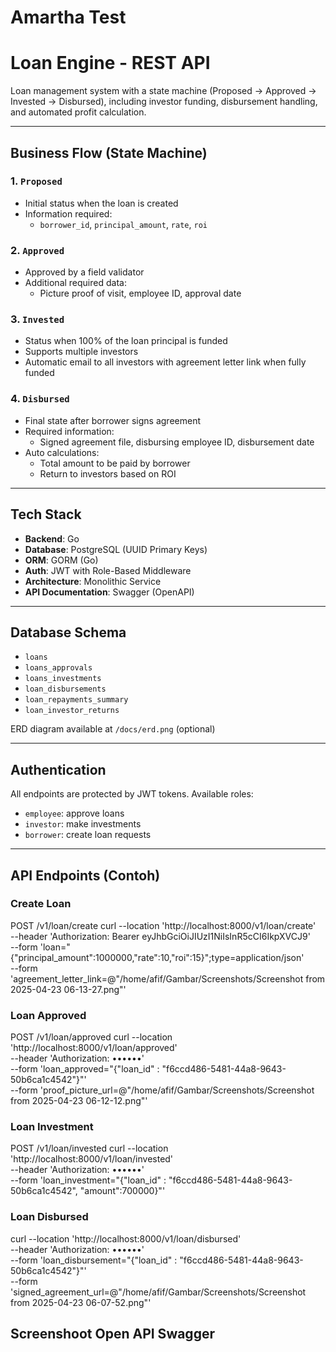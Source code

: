 # Amartha Test  
# Loan Engine - REST API

Loan management system with a state machine (Proposed → Approved → Invested → Disbursed), including investor funding, disbursement handling, and automated profit calculation.

---

## Business Flow (State Machine)

### 1. `Proposed`
- Initial status when the loan is created
- Information required:
  - `borrower_id`, `principal_amount`, `rate`, `roi`

### 2. `Approved`
- Approved by a field validator
- Additional required data:
  - Picture proof of visit, employee ID, approval date

### 3. `Invested`
- Status when 100% of the loan principal is funded
- Supports multiple investors
- Automatic email to all investors with agreement letter link when fully funded

### 4. `Disbursed`
- Final state after borrower signs agreement
- Required information:
  - Signed agreement file, disbursing employee ID, disbursement date
- Auto calculations:
  - Total amount to be paid by borrower
  - Return to investors based on ROI

---

## Tech Stack

- **Backend**: Go
- **Database**: PostgreSQL (UUID Primary Keys)
- **ORM**: GORM (Go)
- **Auth**: JWT with Role-Based Middleware
- **Architecture**: Monolithic Service
- **API Documentation**: Swagger (OpenAPI)

---

## Database Schema

- `loans`  
- `loans_approvals`  
- `loans_investments`  
- `loan_disbursements`  
- `loan_repayments_summary`  
- `loan_investor_returns`  

ERD diagram available at `/docs/erd.png` (optional)

---

## Authentication

All endpoints are protected by JWT tokens. Available roles:

- `employee`: approve loans
- `investor`: make investments
- `borrower`: create loan requests

---

## API Endpoints (Contoh)

### Create Loan
POST /v1/loan/create
curl --location 'http://localhost:8000/v1/loan/create' \
--header 'Authorization: Bearer eyJhbGciOiJIUzI1NiIsInR5cCI6IkpXVCJ9' \
--form 'loan="{\"principal_amount\":1000000,\"rate\":10,\"roi\":15}";type=application/json' \
--form 'agreement_letter_link=@"/home/afif/Gambar/Screenshots/Screenshot from 2025-04-23 06-13-27.png"'

### Loan Approved
POST /v1/loan/approved
curl --location 'http://localhost:8000/v1/loan/approved' \
--header 'Authorization: ••••••' \
--form 'loan_approved="{\"loan_id\" : \"f6ccd486-5481-44a8-9643-50b6ca1c4542\"}"' \
--form 'proof_picture_url=@"/home/afif/Gambar/Screenshots/Screenshot from 2025-04-23 06-12-12.png"'

### Loan Investment
POST /v1/loan/invested
curl --location 'http://localhost:8000/v1/loan/invested' \
--header 'Authorization: ••••••' \
--form 'loan_investment="{\"loan_id\" : \"f6ccd486-5481-44a8-9643-50b6ca1c4542\", \"amount\":700000}"'

### Loan Disbursed
curl --location 'http://localhost:8000/v1/loan/disbursed' \
--header 'Authorization: ••••••' \
--form 'loan_disbursement="{\"loan_id\" : \"f6ccd486-5481-44a8-9643-50b6ca1c4542\"}"' \
--form 'signed_agreement_url=@"/home/afif/Gambar/Screenshots/Screenshot from 2025-04-23 06-07-52.png"'




## Screenshoot Open API Swagger